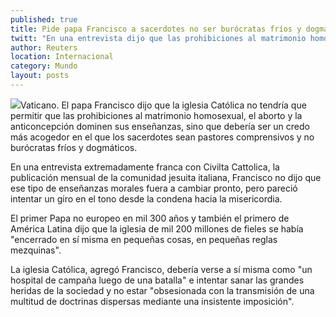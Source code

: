 ```yaml
---
published: true
title: Pide papa Francisco a sacerdotes no ser burócratas fríos y dogmáticos
twitt: "En una entrevista dijo que las prohibiciones al matrimonio homosexual, el aborto y la anticoncepción no deberían dominar sus enseñanzas."
author: Reuters
location: Internacional
category: Mundo
layout: posts
---
```


![](http://i.imgur.com/D5pPKhXm.jpg)Vaticano. El papa Francisco dijo que la iglesia Católica no tendría que permitir que las prohibiciones al matrimonio homosexual, el aborto y la anticoncepción dominen sus enseñanzas, sino que debería ser un credo más acogedor en el que los sacerdotes sean pastores comprensivos y no burócratas fríos y dogmáticos.

En una entrevista extremadamente franca con Civilta Cattolica, la publicación mensual de la comunidad jesuita italiana, Francisco no dijo que ese tipo de enseñanzas morales fuera a cambiar pronto, pero pareció intentar un giro en el tono desde la condena hacia la misericordia.

El primer Papa no europeo en mil 300 años y también el primero de América Latina dijo que la iglesia de mil 200 millones de fieles se había "encerrado en sí misma en pequeñas cosas, en pequeñas reglas mezquinas".

La iglesia Católica, agregó Francisco, debería verse a sí misma como "un hospital de campaña luego de una batalla" e intentar sanar las grandes heridas de la sociedad y no estar "obsesionada con la transmisión de una multitud de doctrinas dispersas mediante una insistente imposición".
